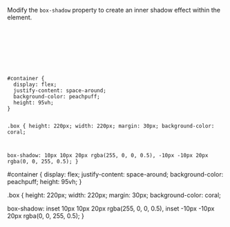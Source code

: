 Modify the `box-shadow` property to create an inner shadow effect within the element.

<codeblock language="css" type="exercise" testMode="fixedInput">
<code>
<panel language="html">
<div id="container">
  <div class="box"></div>
</div>
</panel>
<panel language="css">
#container {
  display: flex;
  justify-content: space-around;
  background-color: peachpuff;
  height: 95vh;
}

.box {
  height: 220px;
  width: 220px;
  margin: 30px;
  background-color: coral;

  box-shadow:
    10px 10px 20px rgba(255, 0, 0, 0.5),
    -10px -10px 20px rgba(0, 0, 255, 0.5);
}
</panel>
</code>

<solution>
#container {
  display: flex;
  justify-content: space-around;
  background-color: peachpuff;
  height: 95vh;
}

.box {
  height: 220px;
  width: 220px;
  margin: 30px;
  background-color: coral;

  box-shadow:
    inset 10px 10px 20px rgba(255, 0, 0, 0.5),
    inset -10px -10px 20px rgba(0, 0, 255, 0.5);
}
</solution>
</codeblock>

